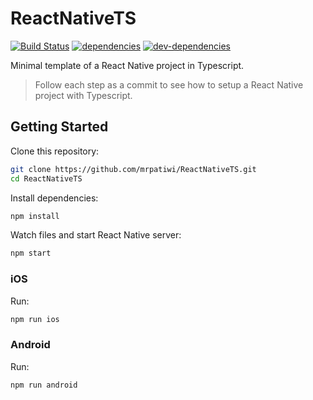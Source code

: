# ReactNativeTS

[![Build Status][ci-image]][ci-url] [![dependencies][dependencies-image]][dependencies-url] [![dev-dependencies][dev-dependencies-image]][dev-dependencies-url]

Minimal template of a React Native project in Typescript.

> Follow each step as a commit to see how to setup a React Native project with Typescript.

## Getting Started

Clone this repository:

```sh
git clone https://github.com/mrpatiwi/ReactNativeTS.git
cd ReactNativeTS
```

Install dependencies:

```sh
npm install
```

Watch files and start React Native server:

```sh
npm start
```

### iOS

Run:

```sh
npm run ios
```

### Android

Run:

```sh
npm run android
```

[ci-image]: https://travis-ci.org/mrpatiwi/ReactNativeTS.svg
[ci-url]: https://travis-ci.org/mrpatiwi/ReactNativeTS
[dependencies-image]: https://david-dm.org/mrpatiwi/ReactNativeTS.svg
[dependencies-url]: https://david-dm.org/mrpatiwi/ReactNativeTS
[dev-dependencies-image]: https://david-dm.org/mrpatiwi/ReactNativeTS/dev-status.svg
[dev-dependencies-url]: https://david-dm.org/mrpatiwi/ReactNativeTS#info=devDependencies
